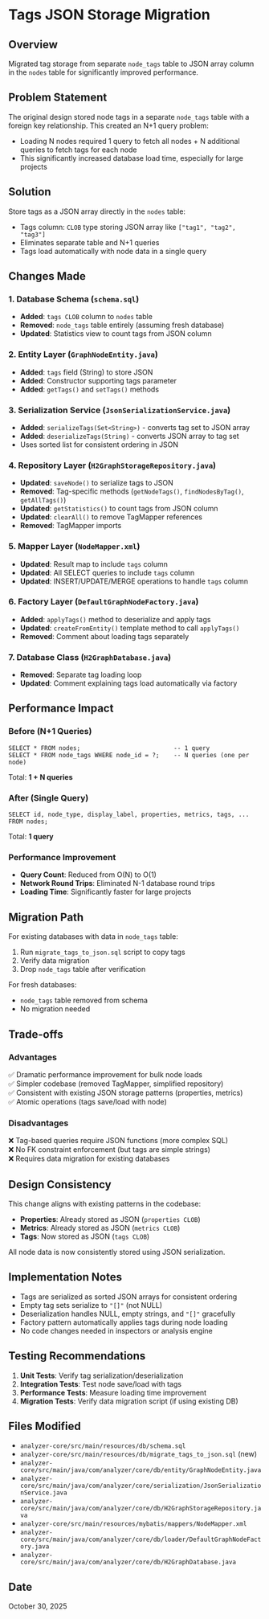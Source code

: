 # Tags JSON Storage Migration

## Overview

Migrated tag storage from separate `node_tags` table to JSON array column in the `nodes` table for significantly improved performance.

## Problem Statement

The original design stored node tags in a separate `node_tags` table with a foreign key relationship. This created an N+1 query problem:
- Loading N nodes required 1 query to fetch all nodes + N additional queries to fetch tags for each node
- This significantly increased database load time, especially for large projects

## Solution

Store tags as a JSON array directly in the `nodes` table:
- Tags column: `CLOB` type storing JSON array like `["tag1", "tag2", "tag3"]`
- Eliminates separate table and N+1 queries
- Tags load automatically with node data in a single query

## Changes Made

### 1. Database Schema (`schema.sql`)
- **Added**: `tags CLOB` column to `nodes` table
- **Removed**: `node_tags` table entirely (assuming fresh database)
- **Updated**: Statistics view to count tags from JSON column

### 2. Entity Layer (`GraphNodeEntity.java`)
- **Added**: `tags` field (String) to store JSON
- **Added**: Constructor supporting tags parameter
- **Added**: `getTags()` and `setTags()` methods

### 3. Serialization Service (`JsonSerializationService.java`)
- **Added**: `serializeTags(Set<String>)` - converts tag set to JSON array
- **Added**: `deserializeTags(String)` - converts JSON array to tag set
- Uses sorted list for consistent ordering in JSON

### 4. Repository Layer (`H2GraphStorageRepository.java`)
- **Updated**: `saveNode()` to serialize tags to JSON
- **Removed**: Tag-specific methods (`getNodeTags()`, `findNodesByTag()`, `getAllTags()`)
- **Updated**: `getStatistics()` to count tags from JSON column
- **Updated**: `clearAll()` to remove TagMapper references
- **Removed**: TagMapper imports

### 5. Mapper Layer (`NodeMapper.xml`)
- **Updated**: Result map to include `tags` column
- **Updated**: All SELECT queries to include `tags` column
- **Updated**: INSERT/UPDATE/MERGE operations to handle `tags` column

### 6. Factory Layer (`DefaultGraphNodeFactory.java`)
- **Added**: `applyTags()` method to deserialize and apply tags
- **Updated**: `createFromEntity()` template method to call `applyTags()`
- **Removed**: Comment about loading tags separately

### 7. Database Class (`H2GraphDatabase.java`)
- **Removed**: Separate tag loading loop
- **Updated**: Comment explaining tags load automatically via factory

## Performance Impact

### Before (N+1 Queries)
```
SELECT * FROM nodes;                          -- 1 query
SELECT * FROM node_tags WHERE node_id = ?;    -- N queries (one per node)
```
Total: **1 + N queries**

### After (Single Query)
```
SELECT id, node_type, display_label, properties, metrics, tags, ... FROM nodes;
```
Total: **1 query**

### Performance Improvement
- **Query Count**: Reduced from O(N) to O(1)
- **Network Round Trips**: Eliminated N-1 database round trips
- **Loading Time**: Significantly faster for large projects

## Migration Path

For existing databases with data in `node_tags` table:
1. Run `migrate_tags_to_json.sql` script to copy tags
2. Verify data migration
3. Drop `node_tags` table after verification

For fresh databases:
- `node_tags` table removed from schema
- No migration needed

## Trade-offs

### Advantages
✅ Dramatic performance improvement for bulk node loads  
✅ Simpler codebase (removed TagMapper, simplified repository)  
✅ Consistent with existing JSON storage patterns (properties, metrics)  
✅ Atomic operations (tags save/load with node)  

### Disadvantages
❌ Tag-based queries require JSON functions (more complex SQL)  
❌ No FK constraint enforcement (but tags are simple strings)  
❌ Requires data migration for existing databases  

## Design Consistency

This change aligns with existing patterns in the codebase:
- **Properties**: Already stored as JSON (`properties CLOB`)
- **Metrics**: Already stored as JSON (`metrics CLOB`)
- **Tags**: Now stored as JSON (`tags CLOB`)

All node data is now consistently stored using JSON serialization.

## Implementation Notes

- Tags are serialized as sorted JSON arrays for consistent ordering
- Empty tag sets serialize to `"[]"` (not NULL)
- Deserialization handles NULL, empty strings, and `"[]"` gracefully
- Factory pattern automatically applies tags during node loading
- No code changes needed in inspectors or analysis engine

## Testing Recommendations

1. **Unit Tests**: Verify tag serialization/deserialization
2. **Integration Tests**: Test node save/load with tags
3. **Performance Tests**: Measure loading time improvement
4. **Migration Tests**: Verify data migration script (if using existing DB)

## Files Modified

- `analyzer-core/src/main/resources/db/schema.sql`
- `analyzer-core/src/main/resources/db/migrate_tags_to_json.sql` (new)
- `analyzer-core/src/main/java/com/analyzer/core/db/entity/GraphNodeEntity.java`
- `analyzer-core/src/main/java/com/analyzer/core/serialization/JsonSerializationService.java`
- `analyzer-core/src/main/java/com/analyzer/core/db/H2GraphStorageRepository.java`
- `analyzer-core/src/main/resources/mybatis/mappers/NodeMapper.xml`
- `analyzer-core/src/main/java/com/analyzer/core/db/loader/DefaultGraphNodeFactory.java`
- `analyzer-core/src/main/java/com/analyzer/core/db/H2GraphDatabase.java`

## Date
October 30, 2025
